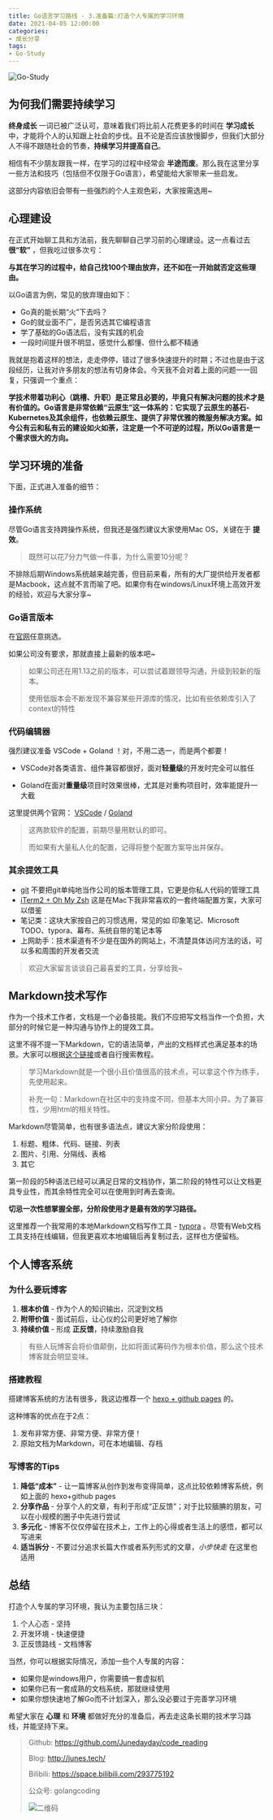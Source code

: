 ```yaml
---
title: Go语言学习路线 - 3.准备篇:打造个人专属的学习环境
date: 2021-04-05 12:00:00
categories: 
- 成长分享
tags:
- Go-Study
---
```


![Go-Study](https://i.loli.net/2021/02/28/BnVH86E5owhsaFd.jpg)



## 为何我们需要持续学习

**终身成长** 一词已被广泛认可，意味着我们将比前人花费更多的时间在 **学习成长** 中，才能将个人的认知跟上社会的步伐。且不论是否应该放慢脚步，但我们大部分人不得不跟随社会的节奏，**持续学习并提高自己**。

相信有不少朋友跟我一样，在学习的过程中经常会 **半途而废**。那么我在这里分享一些方法和技巧（包括但不仅限于Go语言），希望能给大家带来一些启发。

这部分内容依旧会带有一些强烈的个人主观色彩，大家按需选用~



## 心理建设

在正式开始聊工具和方法前，我先聊聊自己学习前的心理建设。这一点看过去 **很“软”** ，但我吃过很多次亏：

**与其在学习的过程中，给自己找100个理由放弃，还不如在一开始就否定这些理由。** 

以Go语言为例，常见的放弃理由如下：

- Go真的能长期“火”下去吗？
- Go的就业面不广，是否另选其它编程语言
- 学了基础的Go语法后，没有实践的机会
- 一段时间提升很不明显，感觉什么都懂、但什么都不精通

我就是抱着这样的想法，走走停停，错过了很多快速提升的时期；不过也是由于这段经历，让我对许多朋友的想法有切身体会。今天我不会对着上面的问题一一回复，只强调一个重点：

**学技术带着功利心（跳槽、升职）是正常且必要的，毕竟只有解决问题的技术才是有价值的。Go语言是非常依赖“云原生”这一体系的：它实现了云原生的基石-Kubernetes及其余组件，也依赖云原生、提供了非常优雅的微服务解决方案。如今公有云和私有云的建设如火如荼，注定是一个不可逆的过程，所以Go语言是一个需求很大的方向。**



## 学习环境的准备

下面，正式进入准备的细节：

### 操作系统

尽管Go语言支持跨操作系统，但我还是强烈建议大家使用Mac OS，关键在于 **提效**。

>  既然可以花7分力气做一件事，为什么需要10分呢？

不排除后期Windows系统越来越完善，但目前来看，所有的大厂提供给开发者都是Macbook，这点就不言而喻了吧。如果你有在windows/Linux环境上高效开发的经验，欢迎与大家分享~



### Go语言版本

在[官网](https://golang.google.cn/dl/)任意挑选。

如果公司没有要求，那就直接上最新的版本吧~

> 如果公司还在用1.13之前的版本，可以尝试着跟领导沟通，升级到较新的版本。
>
> 使用低版本会不断发现不兼容某些开源库的情况，比如有些依赖库引入了context的特性



### 代码编辑器

强烈建议准备 VSCode + Goland ！对，不用二选一，而是两个都要！

- VSCode对各类语言、组件兼容都很好，面对**轻量级**的开发时完全可以胜任

- Goland在面对**重量级**项目时效果很棒，尤其是对重构项目时，效率能提升一大截

这里提供两个官网： [VSCode](https://code.visualstudio.com/) / [Goland](https://www.jetbrains.com/go/)

> 这两款软件的配置，前期尽量用默认的即可。
>
> 而如果有大量私人化的配置，记得将整个配置方案导出并保存。



### 其余提效工具

- [git](https://git-scm.com/) 不要把git单纯地当作公司的版本管理工具，它更是你私人代码的管理工具
- [iTerm2 + Oh My Zsh](https://segmentfault.com/a/1190000014992947) 这是在Mac下我非常喜欢的一套终端配置方案，大家可以借鉴
- 笔记类：这块大家按自己的习惯选用，常见的如 印象笔记、Microsoft TODO、typora、幕布、系统自带的笔记本等
- 上网助手：技术渠道有不少是在国外的网站上，不清楚具体访问方法的话，可以多和周围的开发者交流

> 欢迎大家留言谈谈自己最喜爱的工具，分享给我~



## Markdown技术写作

作为一个技术工作者，文档是一个必备技能。我们不应把写文档当作一个负担，大部分的时候它是一种沟通与协作上的提效工具。

这里不得不提一下Markdown，它的语法简单，产出的文档样式也满足基本的场景。大家可以根据[这个链接](https://www.markdown.xyz/basic-syntax/)或者自行搜索教程。

> 学习Markdown就是一个很小且价值很高的技术点，可以拿这个作为练手，先使用起来。
>
> 补充一句：Markdown在社区中的支持度不同，但基本大同小异。为了兼容性，少用html的相关特性。

Markdown尽管简单，也有很多语法点，建议大家分阶段使用：

1. 标题、粗体、代码、链接、列表
2. 图片、引用、分隔线、表格
3. 其它

第一阶段的5种语法已经可以满足日常的文档协作，第二阶段的特性可以让文档更具专业性，而其余特性完全可以在使用到时再去查询。

**切忌一次性想掌握全部，分阶段使用才是最有效的学习路径。**

这里推荐一个我常用的本地Markdown文档写作工具 - [typora](https://typora.io/) 。尽管有Web文档工具支持在线编辑，但我更喜欢本地编辑后再复制过去，这样也方便留档。



## 个人博客系统

### 为什么要玩博客

1. **根本价值** - 作为个人的知识输出，沉淀到文档
2. **附带价值** - 面试前后，让心仪的公司更好地了解你
3. **持续价值** - 形成 **正反馈**，持续激励自我

> 有些人玩博客会将价值颠倒，比如将面试筹码作为根本价值，那么这个技术博客就会明显变味。

### 搭建教程

搭建博客系统的方法有很多，我这边推荐一个 [hexo + github pages](https://segmentfault.com/a/1190000017986794) 的。

这种博客的优点在于2点：

1. 发布非常方便、非常方便、非常方便！
2. 原始文档为Markdown，可在本地编辑、存档

### 写博客的Tips

1. **降低“成本”** - 让一篇博客从创作到发布变得简单，这点比较依赖博客系统，例如上面的 hexo+github pages
2. **分享作品** - 分享个人的文章，有利于形成“正反馈”；对于比较腼腆的朋友，可以在小规模的圈子中先进行尝试
3. **多元化** - 博客不仅仅停留在技术上，工作上的心得或者生活上的感悟，都可以写进来
4. **适当拆分** - 不要过分追求长篇大作或者系列形式的文章，*小步快走* 在这里也适用



## 总结

打造个人专属的学习环境，我认为主要包括三块：

1. 个人心态 - 坚持
2. 开发环境 - 快速便捷
3. 正反馈路线 - 文档博客

当然，你可以根据实际情况，添加一些个人专属的内容：

- 如果你是windows用户，你需要搞一套虚拟机
- 如果你已有一套成熟的文档系统，那就继续使用
- 如果你想快速地了解Go而不计划深入，那么没必要过于完善学习环境

希望大家在 **心理** 和 **环境** 都做好充分的准备后，再去走这条长期的技术学习路线，并能坚持下来。



> Github: https://github.com/Junedayday/code_reading
>
> Blog: http://junes.tech/
>
> Bilibili: https://space.bilibili.com/293775192
>
> 公众号: golangcoding
>
>  ![二维码](https://i.loli.net/2021/02/28/RPzy7Hjc9GZ8I3e.jpg)

